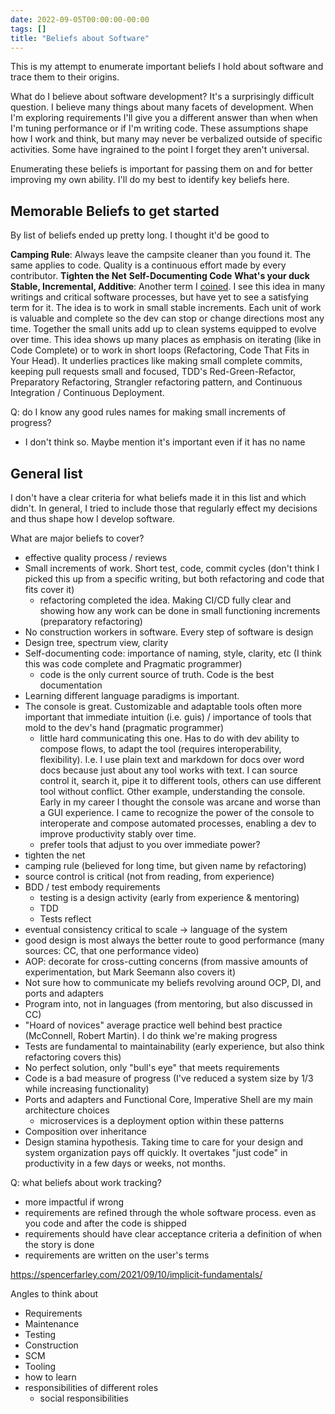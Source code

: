 ```yaml
---
date: 2022-09-05T00:00:00-00:00
tags: []
title: "Beliefs about Software"
---
```


<!-- This is a blog post. Beliefs I hold and where they came from. Probably not so much a story, more just a list -->

This is my attempt to enumerate important beliefs I hold about software and trace them to their origins.
<!--more-->

What do I believe about software development? It's a surprisingly difficult question. I believe many things about many facets of development.
When I'm exploring requirements I'll give you a different answer than when when I'm tuning performance or if I'm writing code.
These assumptions shape how I work and think, but many may never be verbalized outside of specific activities. Some have ingrained to the point I forget they aren't universal.

Enumerating these beliefs is important for passing them on and for better improving my own ability. I'll do my best to identify key beliefs here.

## Memorable Beliefs to get started

By list of beliefs ended up pretty long. I thought it'd be good to 

**Camping Rule**: Always leave the campsite cleaner than you found it. The same applies to code. Quality is a continuous effort made by every contributor.
**Tighten the Net**
**Self-Documenting Code**
**What's your duck**
**Stable, Incremental, Additive**: Another term I [coined](../posts/2022-02-25-Stable-Incremental-Additive.md). I see this idea in many writings and critical software processes, but have yet to see a satisfying term for it. The idea is to work in small stable increments. Each unit of work is valuable and complete so the dev can stop or change directions most any time. Together the small units add up to clean systems equipped to evolve over time. This idea shows up many places as emphasis on iterating (like in Code Complete) or to work in short loops (Refactoring, Code That Fits in Your Head). It underlies practices like making small complete commits, keeping pull requests small and focused, TDD's Red-Green-Refactor, Preparatory Refactoring, Strangler refactoring pattern, and Continuous Integration / Continuous Deployment. 

<!-- todo include some links -->

Q: do I know any good rules names for making small increments of progress?
- I don't think so. Maybe mention it's important even if it has no name

## General list
<!-- Todo: try to order these so related ones are together. Maybe group some values -->

I don't have a clear criteria for what beliefs made it in this list and which didn't. 
In general, I tried to include those that regularly effect my decisions and thus shape how I develop software.

What are major beliefs to cover?
- effective quality process / reviews
- Small increments of work. Short test, code, commit cycles (don't think I picked this up from a specific writing, but both refactoring and code that fits cover it)
  - refactoring completed the idea. Making CI/CD fully clear and showing how any work can be done in small functioning increments (preparatory refactoring)
- No construction workers in software. Every step of software is design
- Design tree, spectrum view, clarity
- Self-documenting code: importance of naming, style, clarity, etc (I think this was code complete and Pragmatic programmer)
  - code is the only current source of truth. Code is the best documentation
- Learning different language paradigms is important.
- The console is great. Customizable and adaptable tools often more important that immediate intuition (i.e. guis) / importance of tools that mold to the dev's hand (pragmatic programmer)
  - little hard communicating this one. Has to do with dev ability to compose flows, to adapt the tool (requires interoperability, flexibility). I.e. I use plain text and markdown for docs over word docs because just about any tool works with text. I can source control it, search it, pipe it to different tools, others can use different tool without conflict. Other example, understanding the console. Early in my career I thought the console was arcane and worse than a GUI experience. I came to recognize the power of the console to interoperate and compose automated processes, enabling a dev to improve productivity stably over time.
  - prefer tools that adjust to you over immediate power?
- tighten the net
- camping rule (believed for long time, but given name by refactoring)
- source control is critical (not from reading, from experience)
- BDD / test embody requirements
  - testing is a design activity (early from experience & mentoring)
  - TDD  
  - Tests reflect 
- eventual consistency critical to scale -> language of the system
- good design is most always the better route to good performance (many sources: CC, that one performance video)
- AOP: decorate for cross-cutting concerns (from massive amounts of experimentation, but Mark Seemann also covers it)
- Not sure how to communicate my beliefs revolving around OCP, DI, and ports and adapters
- Program into, not in languages (from mentoring, but also discussed in CC)
- "Hoard of novices" average practice well behind best practice (McConnell, Robert Martin). I do think we're making progress
- Tests are fundamental to maintainability (early experience, but also think refactoring covers this)
- No perfect solution, only "bull's eye" that meets requirements
- Code is a bad measure of progress (I've reduced a system size by 1/3 while increasing functionality)
- Ports and adapters and Functional Core, Imperative Shell are my main architecture choices
  - microservices is a deployment option within these patterns
- Composition over inheritance
- Design stamina hypothesis. Taking time to care for your design and system organization pays off quickly. It overtakes "just code" in productivity in a few days or weeks, not months.

Q: what beliefs about work tracking?
- more impactful if wrong
-  requirements are refined through the whole software process. even as you code and after the code is shipped
- requirements should have clear acceptance criteria a definition of when the story is done
- requirements are written on the user's terms

https://spencerfarley.com/2021/09/10/implicit-fundamentals/


Angles to think about
- Requirements
- Maintenance
- Testing
- Construction
- SCM
- Tooling
- how to learn
- responsibilities of different roles
  - social responsibilities 


<!-- TODO: Ask other devs about their beliefs. Maybe create a follow up post with additions from other devs, including any dissentions. -->

